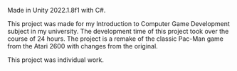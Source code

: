 Made in Unity 2022.1.8f1 with C#.

This project was made for my Introduction to Computer Game Development subject in my university. The development time of this project took over the course of 24 hours.
The project is a remake of the classic Pac-Man game from the Atari 2600 with changes from the original.

This project was individual work.
